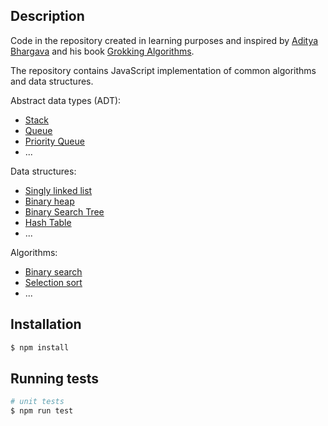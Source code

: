 ## Description

Code in the repository created in learning purposes and inspired by [Aditya Bhargava](https://github.com/egonSchiele) and his book [Grokking Algorithms](https://www.amazon.com/Grokking-Algorithms-illustrated-programmers-curious/dp/1617292230/ref=sr_1_1?crid=2H7NNED4LWBHO&keywords=Grokking+Algorithms%3A+An+Illustrated+Guide+for+Programmers+and+Other+Curious+People+1st+Edition&qid=1658412622&s=books&sprefix=grokking+algorithms+an+illustrated+guide+for+programmers+and+other+curious+people+1st+edition%2Cstripbooks-intl-ship%2C194&sr=1-1).

The repository contains JavaScript implementation of common algorithms and data structures.

Abstract data types (ADT): 

* [Stack](https://github.com/AlexeyGurtovenko/common-algorithms-and-data-structutes/tree/main/src/data-structures/01_stack)
* [Queue](https://github.com/AlexeyGurtovenko/common-algorithms-and-data-structutes/tree/main/src/data-structures/03_queue)
* [Priority Queue](https://github.com/AlexeyGurtovenko/common-algorithms-and-data-structutes/tree/main/src/data-structures/05_priority-queue)
* ...

Data structures: 

* [Singly linked list](https://github.com/AlexeyGurtovenko/common-algorithms-and-data-structutes/tree/main/src/data-structures/02_singly-linked-list)
* [Binary heap](https://github.com/AlexeyGurtovenko/common-algorithms-and-data-structutes/tree/main/src/data-structures/04_binary-heap)
* [Binary Search Tree](https://github.com/AlexeyGurtovenko/common-algorithms-and-data-structutes/tree/main/src/data-structures/06_binary-search-tree)
* [Hash Table](https://github.com/AlexeyGurtovenko/common-algorithms-and-data-structutes/tree/main/src/data-structures/07_hash-table)
* ...

Algorithms: 

* [Binary search](https://github.com/AlexeyGurtovenko/common-algorithms-and-data-structutes/tree/main/src/algorithms/01_binary_search)
* [Selection sort](https://github.com/AlexeyGurtovenko/common-algorithms-and-data-structutes/tree/main/src/algorithms/02_selection-sort)
* ...


## Installation

```bash
$ npm install
```

## Running tests

```bash
# unit tests
$ npm run test
```
